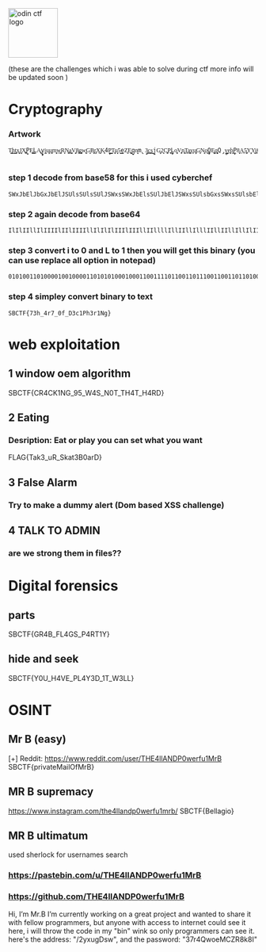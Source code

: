 


<img src="https://app.securebug.se/assets/CTF.svg" alt="odin ctf logo" style="height: 100px; width:100px;"/>



(these are the challenges which i was able to solve during ctf more info will be updated soon )


# Cryptography
### Artwork 
```
T̢͖͇h̙͇t̡͙̼x̝͔͜J͎͎̦X̪̼͓P̟̝̝E͓͇͓L̦̼A̢͔̞y̟̙̪j͎̝͎u̢̦͔u̫͕͖m͓͙̝w͚͖̠R͎͔̟N̫͚̼a͕̫̺V̡͖͎8̡͜͜g̻͓̟w̢̘͍G̦͎̼B̞͖̟r̡̝͕X̟̼͜K͓͕4̘̼̦P͇͇T̢͔̟u͎͉̻5͙̠̻e̪̼̼Z͍̼E̺͚͉q̠̪̦n͉̙̝m̢̝̟3͙͚͜c͇̫s͖̝͔j̦̪G̫͙̦2̘͍̘C͚͎̞P͎̫͓L̠̙̼o̞͓̻V͍͍̞n̢͎͙T̞͎̠a̡̠͚y̞̟͎u̡͓̦G͓͎N̡͉o͎͉̫Q̝̠̺E̺͕͚q̻͓̙Q̡̫̻v͎͉̺e̢̟͎b̡͖P̙̼̙8̟͎͍A͔̠̞5̡͚Y̦̝͓Y͉͕͍i̡͜6̢̼N͉̟̫P̘͇̘W͇͙͜L̟̻̪s̝̦̘k͍̦͍d͇͕̼b̡̻͎v͎̻T̺͍t̪͙̠w̞̞͎A̺̼͇X͎̝͕a̝͕̪B͓̻͉B̦̻̫n̡̫̞R̞̟̪G͖̝͍t̘̞͜s͔͚v̘̼͜F̢̞̻3̫̦͕4͙̦̼8̺̪͚a̢̢̘M͙̞͓B̡͍͎6͙̙͍o͙͚͚u̢̻͓f͉͓̙R͔̼̞j͖̙͖B͖̺̝P̺̘̪z̦̺̙P̫͜u͎͕̪Q͙̠͍g̘͚͍z̡̙͜b͙̙k͕̟͇b̦̪G̝̼̼x͓͎̙m̢̙͕P̢̢̢r͉̝̦t͓̻e͕̝͉1̟̝̼A͎͖̪v͉͎͜t͖̟W͓͇P̦̘̻G̡̡͚q͇͖͜p͇̠͖G̠̼̼c̝̺͚7̻͇͎d͖̼͖b̦͙̠3̫͉̻M̢̟͙r̢̠͉c̪͍͔w̘̞5͕̞̪s͚̞Y̟͖3͇͎z͍̦͜7͎͓̝4̠͖͙E̡͔̦e͓͜4͕͉͚9͇̞W͙͔̝W̪͉̙i̢͇͍s͇̠̪m̞͉̟q̡̪̻K͉͎P̢̪͓C̝̦̫B̼̞͓m̠̪͕1͚̪̘u̠͕͜j̝͖͕8̢̞͍K̟̘͔9͎̝̟c̘͍͚u̙̺͔w̘̺͖W͎̼̠c̢͖͚U̢͖͎8̡̺E̘̦̙a͙͜͜R̡̪͖W͚̦̞R̼̝̠H̢̡̪a̡̫͎4͚̟̪z̠͔͖M͍͜v̪͙s͔̦̙e͚͍͜T̪̫n̢͎̼4͚̻̺e̢̢͎W͍̺̼r͉͕m͍͜W̢͙͔c̡̼͓A̘͉S͇͜L̫̼͇H͕͜n̙̠Z͇̘͍4͕͕̞6̢͉͉r͙͉͖X̡͇̠9͕̞W͓̺͍J̢̡͇e̢̘u̫͍͓9̢̡̫n̟͉̪4̝̠̘f͕̝͓n̺̺̪3̙̻̫M̠͚͎r͔̻͙R̫̠̙A͎̞͉X̡̺̟1̝̞͜g̢͍̦W͙͇̦4͉͔̟Y̺̼̻ț̟̞F͙̪̦f͇̼͜u͙̘͎L̡͉̻6̘͖̘v̠͎̺x͖̝̙w͙͍͖C̢͚͙k̘͓̼f̝͍͙M̘̻͉A͙͔̦X̟̫̺b̢͉̺9͎̺̻6͖͓͕v̢̞̻e̠͕̼R̡̟͜J̙͉̘f͍͔̪h̠͉u̝͉H͍͖̻X̞̫̦a̢͍͖W̡̠̙n̻̟͜9̟̝P̢̙̪t̼͚̟q̙͔̞4̡͚E͔͖͜2̝̻̙X̙̺͔j̫̪̞7̡͕͓L̢̦͓M̟̫͕g̫̫͉H͇̠͕e̪͔k̺̻̺U͓̠͍R͙͚͜N̼͚͕Z̢͓͜3̘̙o̢͓̞t̫̪̞U̦̪͓B̠̝͉q̡̞͇W͙͇͜Z̝̘͖i̝͕͙4̼͙͜d̡͚̝o̢͔L̡͖͕5̪̘̼H͎͍͔n͎͙͍i͍̫͉C̝͎̦z̫͓͉g̠̫͓P̙͎̞r͕͙̞8̺͉͙H͙͇͕u̼̠͜U̡͙͓R̠̺̻P̻͙͔V̺͖͚8̪͉9̡̫̼z͇͎D̙͖D̡̦͍o̟͇͜q̡̘͜x̡͙̙B̙̺͜N͍̺͔Z̢̻c̘͎A̢̡͚A̢̝A͇͓͜c̟̪͙5̘̞͇4̙̠͔i͉͍͎Q̪͕n̪̙̫y͔̠͜u͓̙̪Z̘͇p̡͎̦i͎̝͙6͉̺̘S͖͚̺H̝͚̪3͉̝͖e͓̠̠q̫̘̞w̘͖s͕͎͍W̼̻N̝͉͕4̡͎̝2̡̘̦m͉̟̻n̝͓͇k̼̼͕X̢̫͜a̢͖͜y̫̫͍U̺͚͔f͚͓c̪͜z̘͉̻k͚͜͜g͉̘̫W̙̫̘A͖͔N͕̺̞7̠̦̠i͕͎̙b̺̫̺w͎͇͇o͙͎͉8̪̠̺s̼͕̦X͔̻̝d̢̝Q͎̫̙1͙̫̻j̝͎̦X̫͙͉L͇͚̺K͓͎͖J̦̝̫4͔̙̼j̡͎͎3̟͔̞w̝͎͙d̺͙͜B͖̙͜U̫͜y̞̫͙V̺͚͜Y̻͜P̢̟̫W̦͍D͙̦G̝͜͜H̻̞̝V̙̘̞p̢̘͖m͔̻b͇͉͙Q͖̙̘a͕͉͜A͕͇8̢̝͕r̠͕͔k̟̘͚x̢̻6̢̝L̙͇A͉̠͜2͖͍̪9͍̟͇v̺͔̙P͚̝͜F̢̞̼h̝̘̪q̝͎G͇̺͜r̠͎̞1̞͕̝s͇̫̘u̻̝s͍̻̼Y̙̝̘p͙͔͚


```
### step 1 decode from base58 for this  i used cyberchef
```
SWxJbElJbGxJbElJSUlsSUlsSUlJSWxsSWxJbElsSUlJbElJSWxsSUlsbGxsSWxsSUlsbElsbGxJSWxsSUlsbElsbElsSUlJSWxJbGxsbGxJSWxsSWxJSUlsbGxJSWxJSUlsbElsbGxJbElsbGxsbElJbGxJSUlJSWxsSUlsbElJbElsbGxsbElsSUlJbElJSUlsbElJbGxJbGxJSUlsbElJbGxJSUlsSWxJbElJSUlJbGxJbElJSUlJbGxJSWxsSWxsbElJbElJSWxsSUlJbElsSUlsbGxJSWxsSUlsbGxJbGxsbGxJbA==
```
### step 2 again decode from base64 
```
IlIlIIllIlIIIIlIIlIIIIllIlIlIlIIIlIIIllIIllllIllIIllIlllIIllIIllIllIlIIIIlIlllllIIllIlIIIlllIIlIIIllIlllIlIlllllIIllIIIIIllIIllIIlIlllllIlIIIlIIIIllIIllIllIIIllIIllIIIlIlIlIIIIIllIlIIIIIllIIllIlllIIlIIIllIIIlIlIIlllIIllIIlllIlllllIl
```
### step 3 convert i to 0 and L to 1 then you will get this binary (you can use replace all option in notepad)
```
0101001101000010010000110101010001000110011110110011011100110011011010000101111100110100011100100011011101011111001100000110011001011111010001000011001101100011001100010101000001101000001100110111001000110001010011100110011101111101
```
### step 4 simpley convert binary to text
```
SBCTF{73h_4r7_0f_D3c1Ph3r1Ng}
```

# web exploitation 
## 1 window oem algorithm
SBCTF{CR4CK1NG_95_W4S_N0T_TH4T_H4RD}

## 2 Eating 
### Desription: Eat or play you can set what you want
FLAG{Tak3_uR_Skat3B0arD}

## 3 False Alarm
### Try to make a dummy alert (Dom based XSS challenge)

## 4 TALK TO ADMIN
### are we strong them in files??

# Digital forensics
## parts 
SBCTF{GR4B_FL4GS_P4RT1Y}
## hide and seek
SBCTF{Y0U_H4VE_PL4Y3D_1T_W3LL}




# OSINT
## Mr B (easy)
[+] Reddit: https://www.reddit.com/user/THE4llANDP0werfu1MrB
SBCTF{privateMailOfMrB}




## MR B supremacy
https://www.instagram.com/the4llandp0werfu1mrb/
SBCTF{Bellagio}


## MR B ultimatum

used sherlock for usernames search 

### https://pastebin.com/u/THE4llANDP0werfu1MrB

### https://github.com/THE4llANDP0werfu1MrB
Hi, I’m Mr.B I’m currently working on a great project and wanted to share it with fellow programmers, but anyone with access to internet could see it here, i will throw the code in my "bin" wink so only programmers can see it. here's the address: "/2yxugDsw", and the password: "37r4QwoeMCZR8k8I"





